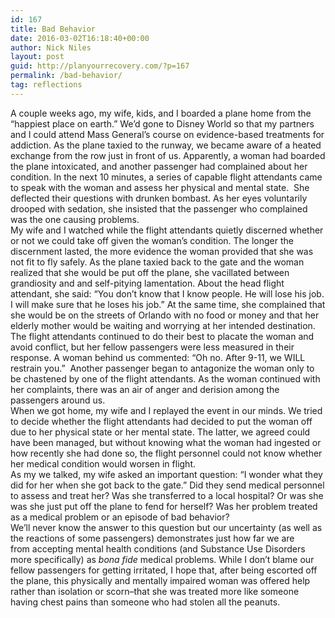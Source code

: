 ```yaml
---
id: 167
title: Bad Behavior
date: 2016-03-02T16:18:40+00:00
author: Nick Niles
layout: post
guid: http://planyourrecovery.com/?p=167
permalink: /bad-behavior/
tag: reflections
---
```

<div>
  A couple weeks ago, my wife, kids, and I boarded a plane home from the &#8220;happiest place on earth.&#8221; We&#8217;d gone to Disney World so that my partners and I could attend Mass General&#8217;s course on evidence-based treatments for addiction. As the plane taxied to the runway, we became aware of a heated exchange from the row just in front of us. Apparently, a woman had boarded the plane intoxicated, and another passenger had complained about her condition. In the next 10 minutes, a series of capable flight attendants came to speak with the woman and assess her physical and mental state.  She deflected their questions with drunken bombast. As her eyes voluntarily drooped with sedation, she insisted that the passenger who complained was the one causing problems.
</div>

<div>
</div>

<div>
  My wife and I watched while the flight attendants quietly discerned whether or not we could take off given the woman&#8217;s condition. The longer the discernment lasted, the more evidence the woman provided that she was not fit to fly safely. As the plane taxied back to the gate and the woman realized that she would be put off the plane, she vacillated between grandiosity and and self-pitying lamentation. About the head flight attendant, she said: &#8220;You don&#8217;t know that I know people. He will lose his job. I will make sure that he loses his job.&#8221; At the same time, she complained that she would be on the streets of Orlando with no food or money and that her elderly mother would be waiting and worrying at her intended destination.
</div>

<div>
</div>

<div>
  The flight attendants continued to do their best to placate the woman and avoid conflict, but her fellow passengers were less measured in their response. A woman behind us commented: &#8220;Oh no. After 9-11, we WILL restrain you.&#8221;  Another passenger began to antagonize the woman only to be chastened by one of the flight attendants. As the woman continued with her complaints, there was an air of anger and derision among the passengers around us.
</div>

<div>
</div>

<div>
  When we got home, my wife and I replayed the event in our minds. We tried to decide whether the flight attendants had decided to put the woman off due to her physical state or her mental state. The latter, we agreed could have been managed, but without knowing what the woman had ingested or how recently she had done so, the flight personnel could not know whether her medical condition would worsen in flight.
</div>

<div>
</div>

<div>
  As my we talked, my wife asked an important question: &#8220;I wonder what they did for her when she got back to the gate.&#8221; Did they send medical personnel to assess and treat her? Was she transferred to a local hospital? Or was she was she just put off the plane to fend for herself? Was her problem treated as a medical problem or an episode of bad behavior?
</div>

<div>
</div>

<div>
  We&#8217;ll never know the answer to this question but our uncertainty (as well as the reactions of some passengers) demonstrates just how far we are from accepting mental health conditions (and Substance Use Disorders more specifically) as <em>bona fide</em> medical problems. While I don&#8217;t blame our fellow passengers for getting irritated, I hope that, after being escorted off the plane, this physically and mentally impaired woman was offered help rather than isolation or scorn&#8211;that she was treated more like someone having chest pains than someone who had stolen all the peanuts.
</div>

<div>
</div>

<div>
</div>

<div>
</div>